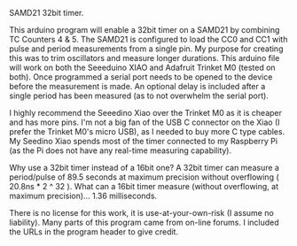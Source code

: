 SAMD21 32bit timer.

This arduino program will enable a 32bit timer on a SAMD21 by combining TC Counters 4 & 5.
The SAMD21 is configured to load the CC0 and CC1 with pulse and period measurements from a single pin.
My purpose for creating this was to trim oscillators and measure longer durations.
This arduino file will work on both the Seeeduino XIAO and Adafruit Trinket M0 (tested on both).
Once programmed a serial port needs to be opened to the device before the measurement is made.
An optional delay is included after a single period has been measured (as to not overwhelm the serial port).

I highly recommend the Seeedino Xiao over the Trinket M0 as it is cheaper and has more pins.
I'm not a big fan of the USB C connector on the Xiao (I prefer the Trinket M0's micro USB), as I needed to buy more C type cables.
My Seedino Xiao spends most of the timer connected to my Raspberry Pi (as the Pi does not have any real-time measuring capability). 

Why use a 32bit timer instead of a 16bit one? A 32bit timer can measure a period/pulse of 89.5 seconds at maximum precision without overflowing ( 20.8ns * 2 ^ 32 ).
What can a 16bit timer measure (without overflowing, at maximum precision)... 1.36 milliseconds.

There is no license for this work, it is use-at-your-own-risk (I assume no liability).
Many parts of this program came from on-line forums. I included the URLs in the program header to give credit.

